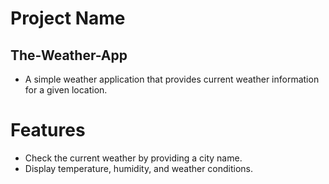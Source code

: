 # Project Name
## The-Weather-App
- A simple weather application that provides current weather information for a given location.

# Features
- Check the current weather by providing a city name.
- Display temperature, humidity, and weather conditions.
